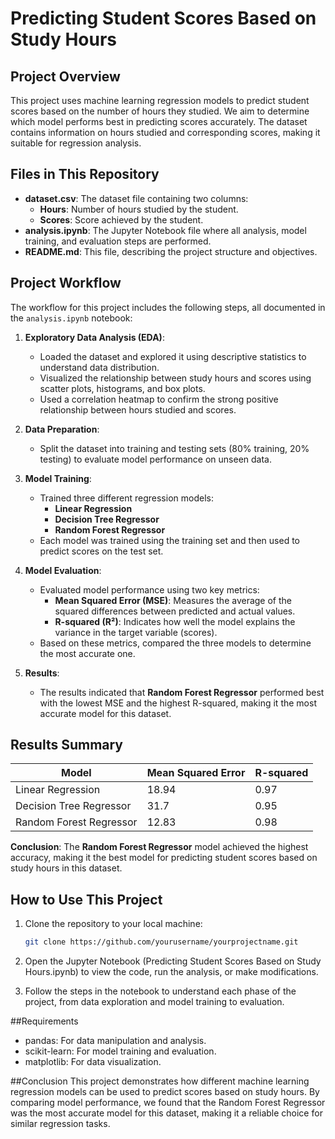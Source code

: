 # Predicting Student Scores Based on Study Hours

## Project Overview

This project uses machine learning regression models to predict student scores based on the number of hours they studied. We aim to determine which model performs best in predicting scores accurately. The dataset contains information on hours studied and corresponding scores, making it suitable for regression analysis.

## Files in This Repository

- **dataset.csv**: The dataset file containing two columns:
  - **Hours**: Number of hours studied by the student.
  - **Scores**: Score achieved by the student.
- **analysis.ipynb**: The Jupyter Notebook file where all analysis, model training, and evaluation steps are performed.
- **README.md**: This file, describing the project structure and objectives.

## Project Workflow

The workflow for this project includes the following steps, all documented in the `analysis.ipynb` notebook:

1. **Exploratory Data Analysis (EDA)**:
   - Loaded the dataset and explored it using descriptive statistics to understand data distribution.
   - Visualized the relationship between study hours and scores using scatter plots, histograms, and box plots.
   - Used a correlation heatmap to confirm the strong positive relationship between hours studied and scores.

2. **Data Preparation**:
   - Split the dataset into training and testing sets (80% training, 20% testing) to evaluate model performance on unseen data.

3. **Model Training**:
   - Trained three different regression models:
     - **Linear Regression**
     - **Decision Tree Regressor**
     - **Random Forest Regressor**
   - Each model was trained using the training set and then used to predict scores on the test set.

4. **Model Evaluation**:
   - Evaluated model performance using two key metrics:
     - **Mean Squared Error (MSE)**: Measures the average of the squared differences between predicted and actual values.
     - **R-squared (R²)**: Indicates how well the model explains the variance in the target variable (scores).
   - Based on these metrics, compared the three models to determine the most accurate one.

5. **Results**:
   - The results indicated that **Random Forest Regressor** performed best with the lowest MSE and the highest R-squared, making it the most accurate model for this dataset.

## Results Summary

| Model                   | Mean Squared Error | R-squared |
|-------------------------|--------------------|-----------|
| Linear Regression       | 18.94             | 0.97      |
| Decision Tree Regressor | 31.7              | 0.95      |
| Random Forest Regressor | 12.83             | 0.98      |

**Conclusion**: The **Random Forest Regressor** model achieved the highest accuracy, making it the best model for predicting student scores based on study hours in this dataset.

## How to Use This Project

1. Clone the repository to your local machine:

   ```bash
   git clone https://github.com/yourusername/yourprojectname.git
2. Open the Jupyter Notebook (Predicting Student Scores Based on Study Hours.ipynb) to view the code, run the analysis, or make modifications.
3. Follow the steps in the notebook to understand each phase of the project, from data exploration and model training to evaluation.

##Requirements
- pandas: For data manipulation and analysis.
- scikit-learn: For model training and evaluation.
- matplotlib: For data visualization.

##Conclusion
This project demonstrates how different machine learning regression models can be used to predict scores based on study hours. By comparing model performance, we found that the Random Forest Regressor was the most accurate model for this dataset, making it a reliable choice for similar regression tasks.
